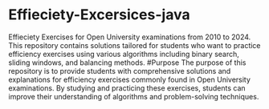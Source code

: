 # Effieciety-Excersices-java
Effieciety Exercises for Open University examinations from 2010 to 2024. This repository contains solutions tailored for 
students who want to practice efficiency exercises using various algorithms including binary search, sliding windows, and balancing methods.
#Purpose
The purpose of this repository is to provide students with comprehensive solutions and explanations 
for efficiency exercises commonly found in Open University examinations. By studying and practicing
these exercises, students can improve their understanding of algorithms and problem-solving techniques.
